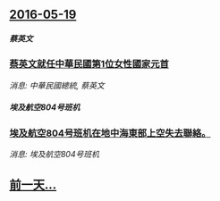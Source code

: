 ## [2016-05-19](/news/2016/05/19/index.md)

##### 蔡英文
### [蔡英文就任中華民國第1位女性國家元首](/news/2016/05/19/蔡英文就任中華民國第1位女性國家元首.md)
_消息: 中華民國總統, 蔡英文_

##### 埃及航空804号班机
### [埃及航空804号班机在地中海東部上空失去聯絡。 ](/news/2016/05/19/埃及航空804号班机在地中海東部上空失去聯絡.md)
_消息: 埃及航空804号班机_

## [前一天...](/news/2016/05/18/index.md)

